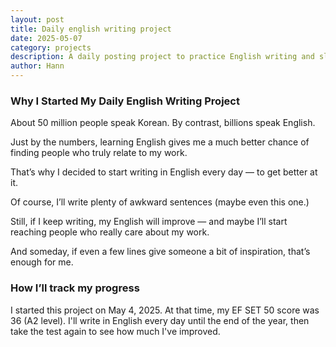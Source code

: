 ```yaml
---
layout: post
title: Daily english writing project
date: 2025-05-07
category: projects
description: A daily posting project to practice English writing and slowly reach people who truly relate to my work.
author: Hann
---
```


### Why I Started My Daily English Writing Project

About 50 million people speak Korean. By contrast, billions speak English.

Just by the numbers, learning English gives me a much better chance of finding people who truly relate to my work.

That’s why I decided to start writing in English every day — to get better at it.

Of course, I’ll write plenty of awkward sentences  (maybe even this one.)

Still, if I keep writing, my English will improve — and maybe I’ll start reaching people who really care about my work.

And someday, if even a few lines give someone a bit of inspiration, that’s enough for me.

### How I’ll track my progress

I started this project on May 4, 2025. At that time, my EF SET 50 score was 36 (A2 level). I'll write in English every day until the end of the year, then take the test again to see how much I've improved.